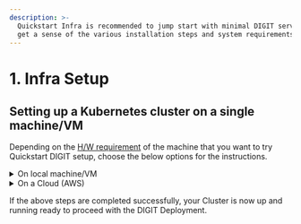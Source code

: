 ```yaml
---
description: >-
  Quickstart Infra is recommended to jump start with minimal DIGIT services to
  get a sense of the various installation steps and system requirements.
---
```


# 1. Infra Setup

## **Setting up a Kubernetes cluster on a single machine/VM**

Depending on the [H/W requirement](../quickstart.md#requirements) of the machine that you want to try Quickstart DIGIT setup, choose the below options for the instructions.

<details>

<summary>On local machine/VM</summary>

### Prerequisites:

*   [ ] **Linux distribution** running in a VM or bare metal

    * Install `curl`, `wget` `git`, and `tar` (if they're not already installed):
      * `sudo apt-get install curl git wget tar`
    * Install [Docker](https://docs.docker.com/engine/install/ubuntu/)
    * [Install kubectl](https://kubernetes.io/docs/tasks/tools/install-kubectl-linux/) on Linux
    *   Open terminal and Install k3d(v4.4.8) on Linux using the below command

        * `wget -q -O - https://raw.githubusercontent.com/k3d-io/k3d/main/install.sh | TAG=v4.4.8 bash`           &#x20;

        ****

    **OSX or Mac**

    * [Docker Desktop](https://docs.docker.com/docker-for-mac/install/) local Kubernetes cluster enabled
    * [Install kubectl](https://kubernetes.io/docs/tasks/tools/install-kubectl-macos/) on Mac
    * Install k3d on Mac, on terminal use curl command.&#x20;
    * &#x20;[Homebrew](https://brew.sh) (Homebrew is available for MacOS) using the below command to install curl.

    ```
    brew install curl
    curl -s https://raw.githubusercontent.com/rancher/k3d/main/install.sh | TAG=v4.4.8 bash
    ```

<!---->

* [ ] Windows 10 or above
  * You should have admin access to follow the steps
  * [Docker Desktop for windows](https://docs.docker.com/docker-for-windows/install/#system-requirements-for-wsl-2-backend) need to be installed ( make sure wsl is installed to run Docker Desktop )
  * [Install kubectl](https://kubernetes.io/docs/tasks/tools/install-kubectl-windows/) on Windows
  * [Install Chocolatey](https://chocolatey.org) package manager for windows
  * Install [GitBash](https://git-scm.com/download/win) as an alternative command prompt that allows most of the Linux commands on windows.
  * [Install k3d](https://github.com/k3d-io/k3d/releases/download/v4.4.8/k3d-windows-amd64.exe)(v4.4.8)

### Create lightweight Kubernetes Cluster

In your machine, ensure that the docker is running and you have the admin privileges, then Run the following in terminal/command prompt. As part of prerequisites, you have already installed the k3d.&#x20;

Let's setup the lightweight kubernetes cluster on your local machine/VM. You must execute all the instructions as admin/root/sudoer to give the installer a full access to provision the required system resources/folders etc.&#x20;

1. First, Create "Kube" directory in any desired place (ensure you use the right dir path, if it is different from the example) and change permission. This will be used as k3d cluster persistent storage to store metadata and container logs .
   * **If Linux/Mac**&#x20;
     1. ```
        cd ~
        mkdir kube
        chmod 777 kube
        cd kube
        pwd  #copy the path you get here. Provide an absolute path to below k3d cmd, by replacing "/home/<user_name>/kube" with your directory path
        ```
   * **If Windows**
     1. ```
        cd D:\
        mkdir kube
        wsl chmod -R 777 kube
        cd kube
        pwd  #copy the path you get here. Provide an absolute path to below k3d cmd, by replacing "/home/<user_name>/kube" with your directory path
        ```
2.  Create a k3d cluster with a single master node and 2 agents (Worker Nodes) and mount the above created directory (for data persistence). Here's where it stores all the metadata and persists the logs of the workloads.

    *   ```
        k3d cluster create --k3s-server-arg "--no-deploy=traefik" --agents 2 -v "/home/<user_name>/kube:/kube@agent[0,1]" -v "/home/<user_name>/kube:/kube@server[0]" --port "80:80@loadbalancer"
        ```



    **\*NOTE:** Update "/home/\<user\_name>/kube" this path in above cmd with your respective absolute path.&#x20;
3. When cluster creation is successful, Get the kubeconfig file, which will allow you to connect the to the cluster.
   * ```
     k3d kubeconfig get k3s-default > myk3dconfig
     ```
   * ```
     kubectl config use-context k3d-k3s-default --kubeconfig=myk3dconfig
     ```
4. Verify the Cluster creation by running the following commands from your local machine where the kubectl is installed. It gives you the sample output as below if everything works fine.
   1.  ```
       kubectl cluster-info
       ```

       `OutPut`

       ```
       Kubernetes control plane is running at https://0.0.0.0:33931
       CoreDNS is running at https://0.0.0.0:33931/api/v1/namespaces/kube-system/services/kube-dns:dns/proxy
       Metrics-server is running at https://0.0.0.0:33931/api/v1/namespaces/kube-system/services/https:metrics-server:/proxy
       ```


   2.  ```
       k3d cluster list
       ```

       `OutPut:`

       ```
       NAME          SERVERS   AGENTS   LOADBALANCER
       k3s-default   1/1       2/2      true
       ```


   3.  ```
       kubectl get nodes
       ```

       `OutPut:`

       ```
       NAME                       STATUS   ROLES                  AGE     VERSION
       k3d-k3s-default-agent-0    Ready    <none>                 3d18h   v1.21.1+k3s1
       k3d-k3s-default-agent-1    Ready    <none>                 3d18h   v1.21.1+k3s1
       k3d-k3s-default-server-0   Ready    control-plane,master   3d18h   v1.21.1+k3s1
       ```


   4.  ```
       kubectl top nodes
       ```

       `OutPut:`

       ```
       W0625 07:56:24.588781   12810 top_node.go:119] Using json format to get metrics. Next release will switch to protocol-buffers, switch early by passing --use-protocol-buffers flag
       NAME                       CPU(cores)   CPU%   MEMORY(bytes)   MEMORY%   
       k3d-k3s-default-agent-0    547m         6%     1505Mi          9%        
       k3d-k3s-default-agent-1    40m          0%     2175Mi          13%       
       k3d-k3s-default-server-0   59m          0%     2286Mi          14%  
       ```



</details>

<details>

<summary>On a Cloud (AWS)</summary>

## Pre-read:

&#x20;     Know what is terraform: [https://youtu.be/h970ZBgKINg](https://youtu.be/h970ZBgKINg)

### Prerequisites <a href="#prerequisites" id="prerequisites"></a>

1.  Install [**terraform**](https://releases.hashicorp.com/terraform/0.14.10/) for the Infra-as-code (IaC) to provision cloud resources as code and with desired resource graph and also it helps to destroy the cluster at one go.

    1. If you already have a different version of the terraform version running install [tfswitch](https://github.com/warrensbox/terraform-switcher) that would allow you to have multiple terraform versions in the same machine and toggle between the desired versions.


2. [Setup your AWS account](../install-on-cloud/on-aws/3.-setup-aws-account.md)
3. If you are not using the eGov AWS account. In that case, you have to open 80, 22, and 6550 ports in a default [security group](https://vanchiv.com/open-port-on-aws-ec2-instance/)

### 1. Launching VM/Instance using Terraform

1. Clone the following [DIGIT Devops GitRepo](1.-infra-setup.md#setting-up-a-kubernetes-cluster-on-a-single-machine-vm), you may need to [install git](https://docs.github.com/en/github/creating-cloning-and-archiving-repositories/cloning-a-repository-from-github/cloning-a-repository) and then run [git clone](https://docs.github.com/en/github/creating-cloning-and-archiving-repositories/cloning-a-repository-from-github/cloning-a-repository) it to your machine.
   * ```
     git clone -b quickstart https://github.com/egovernments/DIGIT-DevOps 
     ```
2. After cloning the repo CD into the folder DIGIT-DevOps and type the "code ." command that will open the visual editor and opens all the files from the repo DIGIT-DevOps
3.  ```
    cd DIGIT-DevOps/infra-as-code/terraform/quickstart-aws-ec2
    code .
    ```


4. Generate [ssh key](https://linuxhint.com/generate-ssh-key-ubuntu/)&#x20;
5. The following [main.tf ](https://vscode.dev/github/egovernments/DIGIT-DevOps/blob/quickstart/infra-as-code/terraform/digit-quickstart-aws/main.tf)will create ec2 instance.

```
provider "aws" {
  region = "${var.region}"
}
module "ssh_key" {
  source             = "../modules/instance/aws-ec2"
  key_name           =  "${var.key_name}"
  public_key         =  "${var.public_key}"
} 

resource "aws_instance" "digit-quickstart-vm" {
  ami                    = "${var.ami_name_value}"
  instance_type          = "${var.instance_type}"
  key_name               = module.ssh_key.ssh_key_name
  monitoring             =  false
  associate_public_ip_address = true
  availability_zone      =  "ap-south-1b"

  tags = {
    Name = "${var.tag}"
  }
}
```

5\.  Update [variables.tf](https://vscode.dev/github/egovernments/DIGIT-DevOps/blob/quickstart/infra-as-code/terraform/digit-quickstart-aws/variables.tf)

```
variable "region" {
  default = "ap-south-1"
}

variable "ami_name_value" {
  default = "ami-0bb9e2d19522c61d4"
}

variable "instance_type" {
  default = "c5.2xlarge"
}

## The VM capacity may depend on the H/W requirement of the number of DIGIT modules that you may try for the POC
## Eg: 


variable "tag" {
    default = "digit-quickstart-vm" ## change tag name eg. digit-quickstart-vm_your-name_name
}

## change ssh public_key with your public ssh key
variable "public_key" {
  default = "ssh-rsa <asfas>/Gy6w0PPSnnfl/AWXO7ckFtEXQbdz9Y15zeUFKgUsbklXxmC6D37BkPGu+IjCZSOttPV+PRM0Dnf0jQLvMV0UhEkguD9ALC5xikqNlFyPH5bGetWDxtLbn61tnoOIYG6lXAdk2Oe35yWWt3ZgcccWtYuRwDo0ofBwY9jWOkEcCefDyYg+S7h1VzNsbB9DsFv0vPcaxHcZK8bLdyhnz1+9rXy/flbiS5kE0O97aZ4zm4wAmqiivN2wWhUez18k2Mcs= demo@demo" 
  description = "ssh key"
}


variable "key_name" {
  default = "digit-quickstart-vm"  ## change ssh key_name eg.digit-quickstart-vm-your_name
  description = "ssh key name"
}
```

6\. Export AWS Profile.

```
export AWS_PROFILE=digit-quickstart-poc
```

6\. Terraform Execution:

```
cd DIGIT-DevOps/infra-as-code/terraform/quickstart-aws-ec2
```

```
terraform init
terraform plan
terraform apply
```

7\. The terraform apply command displays the results of creating the resource defined in your configuration files.

**Note:** Copy the "Public IP" from the outputs.

```
module.ssh_key.aws_key_pair.ssh_key: Creating...
module.ssh_key.aws_key_pair.ssh_key: Creation complete after 0s [id=digit-quickstart-vm]
aws_instance.digit-quickstart-poc: Creating...
aws_instance.digit-quickstart-poc: Still creating... [10s elapsed]
aws_instance.digit-quickstart-poc: Creation complete after 12s [id=i-05764e3b780d836dd]

Apply complete! Resources: 2 added, 0 changed, 0 destroyed.

Outputs:

public_ip = "<some_public_ip>"
```

8\. terraform out provided you with vm/instance public IP use same to login.

```
ssh -i <path_to_ssh_private_key> ubuntu@<your_vm_public_ip>
NOTE: replace IP <your_vm_public_ip> with your respective public IP
```

After logging into the newly provisioned AWS ec2 instance perform the below steps

### 2. Create a lightweight Kubernetes Cluster

The VM Has most of the above mentioned pre-requisites, you can directly execute the below commands, incase you are trying on any other VM of your choice, ensure that you install all the mentioned softwares/tools and you have the admin access to your machine.

As a first step, Let's setup the lightweight kubernetes cluster on your VM. You must execute all the instructions as admin/root/sudoer to give the installer full access to provision the required system resources/folders etc.&#x20;

* [ ] Create "Kube" directory in any desired place (ensure you use the right dir path, if it is different from the example) and change permission accordingly. This will be used as k3d cluster persistent storage to store all the metadata and container logs.&#x20;
  1.  ```
      sudo mkdir ~/kube
      sudo chmod -R 777 ~/kube
      cd ~/kube
      pwd  

      #copy the path you get here. Provide an absolute path to below k3d cmd, by replacing "/home/<user_name>/kube" with your directory path
      eg: /home/<your_user_name>/kube
      ```


* [ ] Create a k3d cluster with a single master node and 2 agents (Worker Nodes) and mount the above created directory (for data persistence). Here's where it stores all the metadata and persists the logs of the workloads.

**Notes**:&#x20;

1. Update "/home/\<your\_user\_name>/kube" this path in below cmd with your respective absolute path
2. To route the traffic to the above created cluster to be able to connect to the cluster from your local machine/laptop using kubeconfig file
3.  Update \<VM\_Private\_IP> with VM Private IP, use below command on VM terminal to get private IP.

    ```
    ip a | grep "inet " | grep -v  "127.0.0.1" | awk -F " " '{print $2}'|awk -F "/" '{print $1}'|head -n1   
    ```
4. Update \<VM\_Public\_IP> with VM's Public IP which you used to ssh into VM.

* ```
  sudo k3d cluster create \
  --api-port <VM_Private_IP>:6550 \
  --k3s-server-arg "--no-deploy=traefik" \
  --k3s-server-arg "--tls-san=<VM_Public_IP>" \
  --agents 2 \
  -v "/home/<your_user_name>/kube:/kube@agent[0,1]" \
  -v "/home/<your_user_name>/kube:/kube@server[0]" \
  --port "80:80@loadbalancer" 

  ```

****

* [ ] When cluster creation is successful, Get the kubeconfig file, which will allow you to connect the to the cluster.
  1. `sudo k3d kubeconfig get k3s-default > myk3dconfig`
  2. `sudo kubectl config use-context k3d-k3s-default --kubeconfig=myk3dconfig`
* [ ] Verify the Cluster creation by running the following commands from your AWS vm where the kubectl is installed. It gives you the sample output as below if everything works fine.
  1.  `sudo kubectl cluster-info`

      `OutPut`

      ```
      Kubernetes control plane is running at https://0.0.0.0:33931
      CoreDNS is running at https://0.0.0.0:33931/api/v1/namespaces/kube-system/services/kube-dns:dns/proxy
      Metrics-server is running at https://0.0.0.0:33931/api/v1/namespaces/kube-system/services/https:metrics-server:/proxy
      ```


  2.  `sudo k3d cluster list`

      `OutPut:`

      ```
      NAME          SERVERS   AGENTS   LOADBALANCER
      k3s-default   1/1       2/2      true
      ```


  3.  `sudo kubectl get nodes`

      `OutPut:`

      ```
      NAME                       STATUS   ROLES                  AGE     VERSION
      k3d-k3s-default-agent-0    Ready    <none>                 3d18h   v1.21.1+k3s1
      k3d-k3s-default-agent-1    Ready    <none>                 3d18h   v1.21.1+k3s1
      k3d-k3s-default-server-0   Ready    control-plane,master   3d18h   v1.21.1+k3s1
      ```


  4.  `sudo kubectl top nodes`

      `OutPut:`

      ```
      W0625 07:56:24.588781   12810 top_node.go:119] Using json format to get metrics. Next release will switch to protocol-buffers, switch early by passing --use-protocol-buffers flag
      NAME                       CPU(cores)   CPU%   MEMORY(bytes)   MEMORY%   
      k3d-k3s-default-agent-0    547m         6%     1505Mi          9%        
      k3d-k3s-default-agent-1    40m          0%     2175Mi          13%       
      k3d-k3s-default-server-0   59m          0%     2286Mi          14%  
      ```



### To Access the k3s cluster from local

1. `Copy myk3dconfig to your local machine/laptop`
2. Replace the **clusters.cluster.server** Private IP with Public Ip from your `myk3dconfig`.

For reference observe the below kubeconfig

```
apiVersion: v1
clusters:
- cluster:
    certificate-authority-data: 
    server: https://<VM_Private_IP>:6550 //replace <VM_Private_IP> with <VM_Public_IP>
  name: k3d-k3s-default
contexts:
- context:
    cluster: k3d-k3s-default
    user: admin@k3d-k3s-default
  name: k3d-k3s-default
current-context: k3d-k3s-default
kind: Config
preferences: {}
users:
- name: admin@k3d-k3s-default
  user:
    client-certificate-data: 
    client-key-data:

```

3\. Setup kubeconfig

```
export KUBECONFIG=<path-to-your-kube_config>
```

4\. To check the nodes from local run the below command

&#x20;    `kubectl get nodes --kubeconfig=<path-to-your-kube_config>`

## Deploy DIGIT

Now you can start with the[ ](https://app.gitbook.com/o/-MEQmzNGXk5ajuZujG7E/s/u6Ku4A4oltqY9dhmL6Zu/)[Deployment](2.-deployment.md).

## Destroy VM/Instance

Once you are done with the Quickstart setup, Destroy the terraform resources.

```
cd DIGIT-DevOps/infra-as-code/terraform/digit-quickstart-aws
terraform destroy
```

</details>

If the above steps are completed successfully, your Cluster is now up and running ready to proceed with the DIGIT Deployment.
